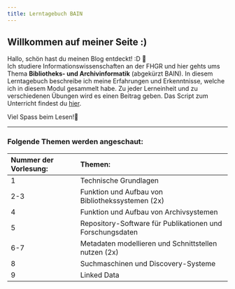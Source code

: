 ```yaml
---
title: Lerntagebuch BAIN
---
```


  
## Willkommen auf meiner Seite :)

Hallo, schön hast du meinen Blog entdeckt! :D 📝  
Ich studiere Informationswissenschaften an der FHGR und hier gehts ums Thema **Bibliotheks- und Archivinformatik** (abgekürzt BAIN). In diesem Lerntagebuch beschreibe ich meine Erfahrungen und Erkenntnisse, welche ich in diesem Modul gesammelt habe. Zu jeder Lerneinheit und zu verschiedenen Übungen wird es einen Beitrag geben. Das Script zum Unterricht findest du [hier](https://pad.gwdg.de/TI2mEmrgSbuQOP7nJsfoXg?both#).

Viel Spass beim Lesen!👀

- - - -
  
### Folgende Themen werden angeschaut:  

 Nummer der Vorlesung:| Themen:
 | :-- | :-- |
 1 | Technische Grundlagen
 2-3 | Funktion und Aufbau von Bibliothekssystemen (2x)
 4 | Funktion und Aufbau von Archivsystemen
 5 | Repository-Software für Publikationen und Forschungsdaten
6-7 | Metadaten modellieren und Schnittstellen nutzen (2x)
 8 | Suchmaschinen und Discovery-Systeme
 9 | Linked Data
